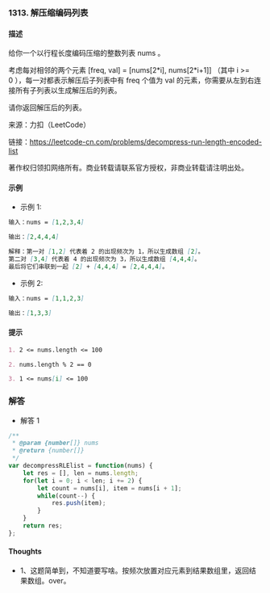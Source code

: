 ### 1313. 解压缩编码列表

#### 描述

给你一个以行程长度编码压缩的整数列表 nums 。

考虑每对相邻的两个元素 [freq, val] = [nums[2\*i], nums[2*i+1]] （其中 i >= 0 ），每一对都表示解压后子列表中有 freq 个值为 val 的元素，你需要从左到右连接所有子列表以生成解压后的列表。

请你返回解压后的列表。

来源：力扣（LeetCode）

链接：https://leetcode-cn.com/problems/decompress-run-length-encoded-list

著作权归领扣网络所有。商业转载请联系官方授权，非商业转载请注明出处。

#### 示例

+ 示例 1:
```md
输入：nums = [1,2,3,4]

输出：[2,4,4,4]

解释：第一对 [1,2] 代表着 2 的出现频次为 1，所以生成数组 [2]。
第二对 [3,4] 代表着 4 的出现频次为 3，所以生成数组 [4,4,4]。
最后将它们串联到一起 [2] + [4,4,4] = [2,4,4,4]。
```
+ 示例 2:
```md
输入：nums = [1,1,2,3]

输出：[1,3,3]
```


#### 提示
```md
1. 2 <= nums.length <= 100

2. nums.length % 2 == 0

3. 1 <= nums[i] <= 100
```

### 解答

+ 解答 1
```js
/**
 * @param {number[]} nums
 * @return {number[]}
 */
var decompressRLElist = function(nums) {
    let res = [], len = nums.length;
    for(let i = 0; i < len; i += 2) {
        let count = nums[i], item = nums[i + 1];
        while(count--) {
            res.push(item);
        }
    }
    return res;
};
```


#### Thoughts

+ 1、这题简单到，不知道要写啥。按频次放置对应元素到结果数组里，返回结果数组。over。